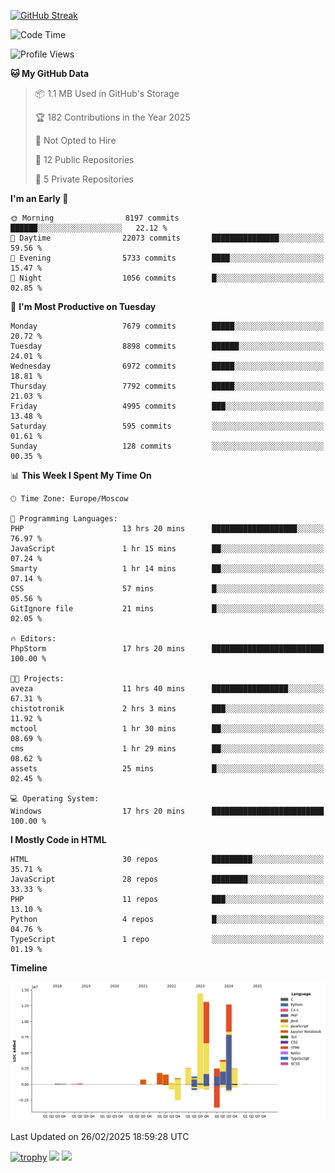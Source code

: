 [![GitHub Streak](https://github-readme-streak-stats.herokuapp.com/?user=yogik10)](https://git.io/streak-stats)
<!--START_SECTION:waka-->
![Code Time](http://img.shields.io/badge/Code%20Time-1%2C167%20hrs%2017%20mins-blue)

![Profile Views](http://img.shields.io/badge/Profile%20Views-0-blue)

**🐱 My GitHub Data** 

> 📦 1.1 MB Used in GitHub's Storage 
 > 
> 🏆 182 Contributions in the Year 2025
 > 
> 🚫 Not Opted to Hire
 > 
> 📜 12 Public Repositories 
 > 
> 🔑 5 Private Repositories 
 > 
**I'm an Early 🐤** 

```text
🌞 Morning                8197 commits        ██████░░░░░░░░░░░░░░░░░░░   22.12 % 
🌆 Daytime                22073 commits       ███████████████░░░░░░░░░░   59.56 % 
🌃 Evening                5733 commits        ████░░░░░░░░░░░░░░░░░░░░░   15.47 % 
🌙 Night                  1056 commits        █░░░░░░░░░░░░░░░░░░░░░░░░   02.85 % 
```
📅 **I'm Most Productive on Tuesday** 

```text
Monday                   7679 commits        █████░░░░░░░░░░░░░░░░░░░░   20.72 % 
Tuesday                  8898 commits        ██████░░░░░░░░░░░░░░░░░░░   24.01 % 
Wednesday                6972 commits        █████░░░░░░░░░░░░░░░░░░░░   18.81 % 
Thursday                 7792 commits        █████░░░░░░░░░░░░░░░░░░░░   21.03 % 
Friday                   4995 commits        ███░░░░░░░░░░░░░░░░░░░░░░   13.48 % 
Saturday                 595 commits         ░░░░░░░░░░░░░░░░░░░░░░░░░   01.61 % 
Sunday                   128 commits         ░░░░░░░░░░░░░░░░░░░░░░░░░   00.35 % 
```


📊 **This Week I Spent My Time On** 

```text
🕑︎ Time Zone: Europe/Moscow

💬 Programming Languages: 
PHP                      13 hrs 20 mins      ███████████████████░░░░░░   76.97 % 
JavaScript               1 hr 15 mins        ██░░░░░░░░░░░░░░░░░░░░░░░   07.24 % 
Smarty                   1 hr 14 mins        ██░░░░░░░░░░░░░░░░░░░░░░░   07.14 % 
CSS                      57 mins             █░░░░░░░░░░░░░░░░░░░░░░░░   05.56 % 
GitIgnore file           21 mins             █░░░░░░░░░░░░░░░░░░░░░░░░   02.05 % 

🔥 Editors: 
PhpStorm                 17 hrs 20 mins      █████████████████████████   100.00 % 

🐱‍💻 Projects: 
aveza                    11 hrs 40 mins      █████████████████░░░░░░░░   67.31 % 
chistotronik             2 hrs 3 mins        ███░░░░░░░░░░░░░░░░░░░░░░   11.92 % 
mctool                   1 hr 30 mins        ██░░░░░░░░░░░░░░░░░░░░░░░   08.69 % 
cms                      1 hr 29 mins        ██░░░░░░░░░░░░░░░░░░░░░░░   08.62 % 
assets                   25 mins             █░░░░░░░░░░░░░░░░░░░░░░░░   02.45 % 

💻 Operating System: 
Windows                  17 hrs 20 mins      █████████████████████████   100.00 % 
```

**I Mostly Code in HTML** 

```text
HTML                     30 repos            █████████░░░░░░░░░░░░░░░░   35.71 % 
JavaScript               28 repos            ████████░░░░░░░░░░░░░░░░░   33.33 % 
PHP                      11 repos            ███░░░░░░░░░░░░░░░░░░░░░░   13.10 % 
Python                   4 repos             █░░░░░░░░░░░░░░░░░░░░░░░░   04.76 % 
TypeScript               1 repo              ░░░░░░░░░░░░░░░░░░░░░░░░░   01.19 % 
```



**Timeline**

![Lines of Code chart](https://raw.githubusercontent.com/Yogik10/Yogik10/main/assets/bar_graph.png)


 Last Updated on 26/02/2025 18:59:28 UTC
<!--END_SECTION:waka-->
[![trophy](https://github-profile-trophy.vercel.app/?username=yogik10)](https://github.com/ryo-ma/github-profile-trophy)
![](https://github-profile-summary-cards.vercel.app/api/cards/profile-details?username=yogik10&theme=solarized_dark)
![](https://github-profile-summary-cards.vercel.app/api/cards/most-commit-language?username=yogik10&theme=solarized_dark)


